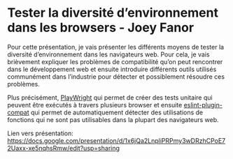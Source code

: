 # Tester la diversité d’environnement dans les browsers - Joey Fanor

Pour cette présentation, je vais présenter les différents moyens de tester la diversité d’environnement dans les navigateurs web. Pour cela, je vais brièvement expliquer les problèmes de compatibilité qu’on peut rencontrer dans le développement web et ensuite 
introduire différents outils utilisés communément dans l’industrie pour détecter et possiblement résoudre ces problèmes.

Plus précisément, [PlayWright](https://playwright.dev/) qui permet de créer des tests unitaire qui peuvent être exécutés à travers plusieurs browser et ensuite [eslint-plugin-compat](https://www.npmjs.com/package/eslint-plugin-compat) qui permet de automatiquement détecter des utilisations de fonctions qui ne sont pas utilisables dans la plupart des navigateurs web.

Lien vers présentation: https://docs.google.com/presentation/d/1x6jQa2LnpliPRPmy3wDRzhCPoE72Uaxx-xe5nqhsRmw/edit?usp=sharing